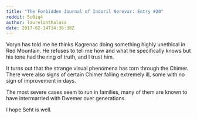 ```yaml
---
title: "The Forbidden Journal of Indoril Nerevar: Entry #20"
reddit: 5u0iq4
author: laurelanthalasa
date: 2017-02-14T14:36:38Z
---
```


Voryn has told me he thinks Kagrenac doing something highly unethical in Red Mountain.  He refuses to tell me how and what he specifically knows but his tone had the ring of truth, and I trust him.

It turns out that the strange visual phenomena has torn through the Chimer.  There were also signs of certain Chimer falling extremely ill, some with no sign of improvement in days.

The most severe cases seem to run in families, many of them are known to have intermarried with Dwemer over generations.

I hope Seht is well.
